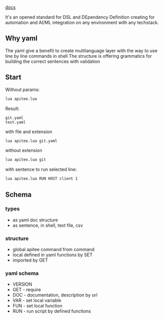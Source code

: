  [docs](http://docs.apitee.com)

It's an opened standard for DSL and DEpendency Definition creating for automation and AI/ML integration on any environment with any techstack.

## Why yaml

The yaml give a benefit to create multilanguage layer with the way to use line by line commands in shell
The structure is offering grammatics for building the correct sentences with validation


## Start

Without params:
```bash
lua apitee.lua
```

Result:
```shell
git.yaml
test.yaml
```


with file and extension
```bash
lua apitee.lua git.yaml
```


without extension
```bash
lua apitee.lua git
```


with sentence to run selected line:
```bash
lua apitee.lua RUN HOST client 1
```



## Schema

### types

+ as yaml doc structure
+ as sentence, in shell, text file, csv


### structure

+ global apitee command from command
+ local defined in yaml functions by SET
+ imported by GET


### yaml schema

+ VERSION
+ GET - require
+ DOC - documentation, description by url
+ VAR - set local variable
+ FUN - set local function
+ RUN - run script by defined functions


